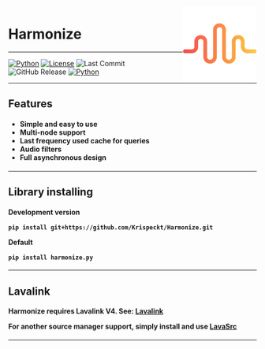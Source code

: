 <img align="right" src="https://raw.githubusercontent.com/Krispeckt/Harmonize/dev/.github/assets/lib_icon.png" width="150" height="150">


# Harmonize

---

[![Python](https://img.shields.io/badge/Python-^3.11-orange.svg)](https://www.python.org) 
[![License](https://img.shields.io/github/license/Krispeckt/Harmonize?color=orange)](LICENSE) 
![Last Commit](https://img.shields.io/github/last-commit/Krispeckt/Harmonize?color=orange)
![GitHub Release](https://img.shields.io/github/v/release/Krispeckt/Harmonize?color=orange)
[![Python](https://img.shields.io/badge/Lavalink-^4.0.0-orange.svg)](https://lavalink.dev) 

---

## Features
<h4>

- Simple and easy to use
- Multi-node support
- Last frequency used cache for queries
- Audio filters
- Full asynchronous design

</h4>

---

## Library installing

<h4>

Development version


```shell
pip install git+https://github.com/Krispeckt/Harmonize.git
```

Default

```shell
pip install harmonize.py
```

</h4>

---

## Lavalink
<h4>

Harmonize requires Lavalink V4.
See: [Lavalink](https://github.com/lavalink-devs/Lavalink/releases)

For another source manager support, simply install and use [LavaSrc](https://github.com/topi314/LavaSrc)

</h4>

---